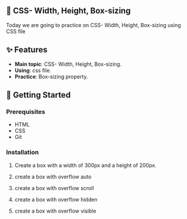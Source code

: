  
  ## 🎯 CSS- Width, Height, Box-sizing
  
  Today we are going to practice on CSS- Width, Height, Box-sizing
  using CSS file

  
  ## ✨ Features
  
  - **Main topic**: CSS- Width, Height, Box-sizing.
  - **Using**: css file.
  - **Practice**: Box-sizing property.
  
  ## 🚀 Getting Started
  
  
  ### Prerequisites
   
  - HTML
  - CSS
  - Git
  
  ### Installation
  
  1. Create a box with a width of 300px and a height of 200px.
  
  2. create a box with overflow auto
  
  3. create a box with overflow scroll

  4. create a box with overflow hidden

  5. create a box with overflow visible